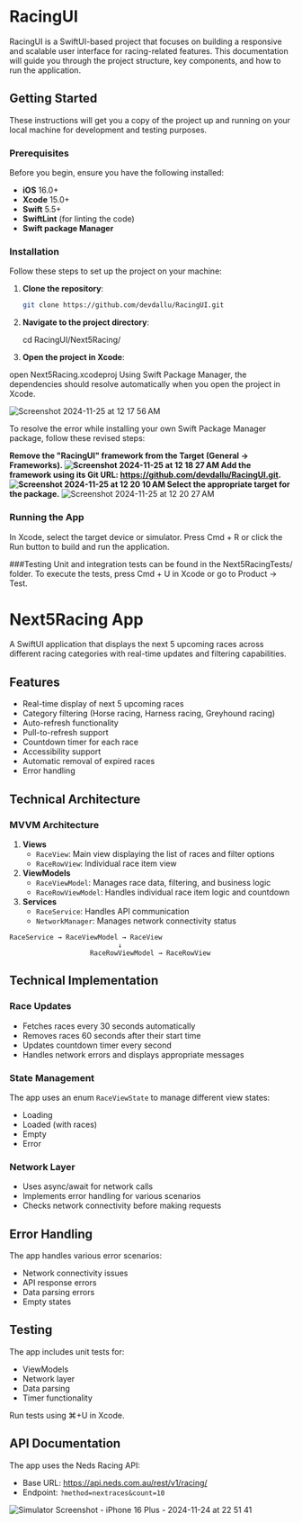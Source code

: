 # RacingUI

RacingUI is a SwiftUI-based project that focuses on building a responsive and scalable user interface for racing-related features. This documentation will guide you through the project structure, key components, and how to run the application.

## Getting Started

These instructions will get you a copy of the project up and running on your local machine for development and testing purposes.

### Prerequisites

Before you begin, ensure you have the following installed:

- **iOS** 16.0+
- **Xcode** 15.0+
- **Swift** 5.5+
- **SwiftLint** (for linting the code)
- **Swift package Manager** 

### Installation

Follow these steps to set up the project on your machine:

1. **Clone the repository**:

   ```bash
   git clone https://github.com/devdallu/RacingUI.git
   
2. **Navigate to the project directory**:

   cd RacingUI/Next5Racing/
   
3.  **Open the project in Xcode**:

   open Next5Racing.xcodeproj
   Using Swift Package Manager, the dependencies should resolve automatically when you open the project in Xcode.

![Screenshot 2024-11-25 at 12 17 56 AM](https://github.com/user-attachments/assets/26c2eb66-1801-42fc-b516-ec6fcee079b6)

To resolve the error while installing your own Swift Package Manager package, follow these revised steps:

**Remove the "RacingUI" framework from the Target (General -> Frameworks).
![Screenshot 2024-11-25 at 12 18 27 AM](https://github.com/user-attachments/assets/4f5b186d-606f-4e7d-9ab2-1f1e58245f23)
Add the framework using its Git URL: https://github.com/devdallu/RacingUI.git.
![Screenshot 2024-11-25 at 12 20 10 AM](https://github.com/user-attachments/assets/1598c15e-58cc-401b-b231-28c5aebaaeac)
Select the appropriate target for the package.**
![Screenshot 2024-11-25 at 12 20 27 AM](https://github.com/user-attachments/assets/b89083d9-433d-4c8a-a00a-930d2e6b7372)


### Running the App
In Xcode, select the target device or simulator.
Press Cmd + R or click the Run button to build and run the application.

###Testing
Unit and integration tests can be found in the Next5RacingTests/ folder.
To execute the tests, press Cmd + U in Xcode or go to Product -> Test.

# Next5Racing App

A SwiftUI application that displays the next 5 upcoming races across different racing categories with real-time updates and filtering capabilities.

## Features

- Real-time display of next 5 upcoming races
- Category filtering (Horse racing, Harness racing, Greyhound racing)
- Auto-refresh functionality
- Pull-to-refresh support
- Countdown timer for each race
- Accessibility support
- Automatic removal of expired races
- Error handling

## Technical Architecture

### MVVM Architecture
1. **Views**
   - `RaceView`: Main view displaying the list of races and filter options
   - `RaceRowView`: Individual race item view
2. **ViewModels**
   - `RaceViewModel`: Manages race data, filtering, and business logic
   - `RaceRowViewModel`: Handles individual race item logic and countdown
3. **Services**
   - `RaceService`: Handles API communication
   - `NetworkManager`: Manages network connectivity status
  
```
RaceService → RaceViewModel → RaceView
                           ↓
                    RaceRowViewModel → RaceRowView
```

## Technical Implementation

### Race Updates
- Fetches races every 30 seconds automatically
- Removes races 60 seconds after their start time
- Updates countdown timer every second
- Handles network errors and displays appropriate messages

### State Management
The app uses an enum `RaceViewState` to manage different view states:
- Loading
- Loaded (with races)
- Empty
- Error

### Network Layer
- Uses async/await for network calls
- Implements error handling for various scenarios
- Checks network connectivity before making requests

## Error Handling

The app handles various error scenarios:
- Network connectivity issues
- API response errors
- Data parsing errors
- Empty states

## Testing

The app includes unit tests for:
- ViewModels
- Network layer
- Data parsing
- Timer functionality

Run tests using ⌘+U in Xcode.

## API Documentation

The app uses the Neds Racing API:
- Base URL: https://api.neds.com.au/rest/v1/racing/
- Endpoint: `?method=nextraces&count=10`

![Simulator Screenshot - iPhone 16 Plus - 2024-11-24 at 22 51 41](https://github.com/user-attachments/assets/dcb9d508-920a-4350-8031-cfa9fab3b6df)
